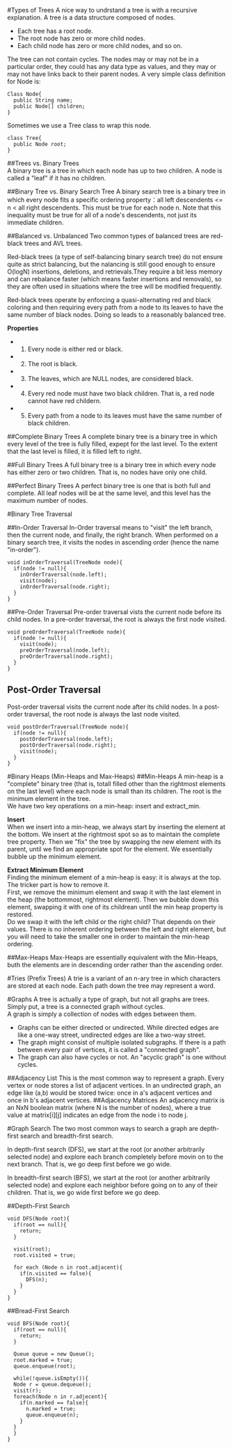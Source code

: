 #Types of Trees
A nice way to undrstand a tree is with a recursive explanation. A tree is a data structure composed of nodes.
- Each tree has a root node.    
- The root node has zero or more child nodes.   
- Each child node has zero or more child nodes, and so on.

The tree can not contain cycles. The nodes may or may not be in a particular order, they could has any data type as values, and they may or may not have
links back to their parent nodes. A very simple class definition for Node is:     
```
Class Node{
  public String name;
  public Node[] children;
}
```
Sometimes we use a Tree class to wrap this node.           
```
class Tree{
  public Node root;
}
```


##Trees vs. Binary Trees       
A binary tree is a tree in which each node has up to two children. A node is called a "leaf" if it has no children.

##Binary Tree vs. Binary Search Tree
A binary search tree is a binary tree in which every node fits a specific ordering property：all left descendents <= n < all right descendents. This must be true for each node n.
Note that this inequality must be true for all of a node's descendents, not just its immediate children.

##Balanced vs. Unbalanced
Two common types of balanced trees are red-black trees and AVL trees.

Red-black trees (a type of self-balancing binary search tree) do not ensure quite as strict balancing, but the nalancing is still good enough to ensure O(logN)
insertions, deletions, and retrievals.They require a bit less memory and can rebalance faster (which means faster insertions and removals), so they are often used in
situations where the tree will be modified frequently.

Red-black trees operate by enforcing a quasi-alternating red and black coloring and then requiring every path from a node to its leaves to have
the same number of black nodes. Doing so leads to a reasonably balanced tree.

**Properties**
- 1. Every node is either red or black.
- 2. The root is black.
- 3. The leaves, which are NULL nodes, are considered black.
- 4. Every red node must have two black children. That is, a red node cannot have red childern.
- 5. Every path from a node to its leaves must have the same number of black children.


##Complete Binary Trees
A complete binary tree is a binary tree in which every level of the tree is fully filled, expept for the last level. To the extent that the last
level is filled, it is filled left to right.

##Full Binary Trees
A full binary tree is a binary tree in which every node has either zero or two children. That is, no nodes have only one child.

##Perfect Binary Trees
A perfect binary tree is one that is both full and complete. All leaf nodes will be at the same level, and this level has the maximum number of nodes.

#Binary Tree Traversal

##In-Order Traversal
In-Order traversal means to "visit" the left branch, then the current node, and finally, the right branch. When performed on a binary search tree,
it visits the nodes in ascending order (hence the name "in-order").
```
void inOrderTraversal(TreeNode node){
  if(node != null){
    inOrderTraversal(node.left);
    visit(node);
    inOrderTraversal(node.right);
  }
}
```
##Pre-Order Traversal
Pre-order traversal vists the current node before its child nodes. In a pre-order traversal, the root is always the first node visited.   
```
void preOrderTraversal(TreeNode node){
  if(node != null){
    visit(node);
    preOrderTraversal(node.left);
    preOrderTraversal(node.right);
  }
}
```

## Post-Order Traversal
Post-order traversal visits the current node after its child nodes. In a post-order traversal, the root node is always the last node visited.  
```
void postOrderTraversal(TreeNode node){
  if(node != null){
    postOrderTraversal(node.left);
    postOrderTraversal(node.right);
    visit(node);
  }
}
```

#Binary Heaps (Min-Heaps and Max-Heaps)
##Min-Heaps
A min-heap is a "complete" binary tree (that is, totall filled other than the rightmost elements on the last level) where each
node is small than its children. The root is the minimum element in the tree.      
We have two key operations on a min-heap: insert and extract_min.

**Insert**   
When we insert into a min-heap, we always start by inserting the element at the bottom. We insert at the rightmost spot so as to maintain the complete tree property. Then we "fix" the tree by swapping the new element with its parent, until we find an appropriate spot for the element. We essentially bubble up the minimum element.      

**Extract Minimum Element**             
Finding the minimum element of a min-heap is easy: it is always at the top. The tricker part is how to remove it.   
First, we remove the minimum element and swap it with the last element in the heap (the bottommost, rightmost element). Then we bubble down this element, swapping it with one of its childrean until the min heap property is restored.       
Do we swap it with the left child or the right child? That depends on their values. There is no inherent ordering between the left and right element, but you will need to take the smaller one in order to maintain the min-heap ordering.



##Max-Heaps
Max-Heaps are essentially equivalent with the Min-Heaps, buth the elements are in descending order rather than the ascending order.    

#Tries (Prefix Trees)
A trie is a variant of an n-ary tree in which characters are stored at each node. Each path down the tree may represent a word.

#Graphs
A tree is actually a type of graph, but not all graphs are trees. Simply put, a tree is a connected graph without cycles.   
A graph is simply a collection of nodes with edges between them.     
- Graphs can be either directed or undirected. While directed edges are like a one-way street, undirected edges are like a two-way street.
- The graph might consist of multiple isolated subgraphs. If there is a path between every pair of vertices, it is called a "connected graph".
- The graph can also have cycles or not. An "acyclic graph" is one without cycles.

##Adjacency List
This is the most common way to represent a graph. Every vertex or node stores a list of adjacent vertices. In an undirected graph, an edge like (a,b) would be stored twice: once in a's adjacent vertices and once in b's adjacent vertices.
##Adjacency Matrices
An adjacency matrix is an NxN boolean matrix (where N is the number of nodes), where a true value at matrix[i][j] indicates an edge from the node i to node j.

#Graph Search
The two most common ways to search a graph are depth-first search and breadth-first search.    

In depth-first search (DFS), we start at the root (or another arbitrarily selected node) and explore each branch completely before movin on to the next branch. That is, we go deep first before we go wide.   

In breadth-first search (BFS), we start at the root (or another arbitrarily selected node) and explore each neighbor before going on to any of their children. That is, we go wide first before we go deep.

##Depth-First Search
```
void DFS(Node root){
  if(root == null){
    return;
  }
  
  visit(root);
  root.visited = true;
  
  for each (Node n in root.adjacent){
    if(n.visited == false){
      DFS(n);
    }
  }
}
```

##Bread-First Search

```
void BFS(Node root){
  if(root == null){
    return;
  }
  
  Queue queue = new Queue();
  root.marked = true;
  queue.enqueue(root);
  
  while(!queue.isEmpty()){
  Node r = queue.dequeue();
  visit(r);
  foreach(Node n in r.adjecent){
    if(n.marked == false){
      n.marked = true;
      queue.enqueue(n);
    }
  }
  }
}
```
